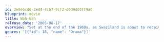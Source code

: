 ```yaml
---
id: 2e8ebcd0-2ed4-4c67-9cf2-d9d9d03ff9a6
blueprint: movie
title: Wah-Wah
release_date: '2005-08-17'
overview: "Set at the end of the 1960s, as Swaziland is about to receive independence from United Kingdom, the film follows the young Ralph Compton, at 12, through his parents' traumatic separation, till he's 14. The film is largely based on Richard E. Grant's own experiences as a teenager in Swaziland, where his father was head of education for the British government administration."
genres: '[{"id": 18, "name": "Drama"}]'
---
```

